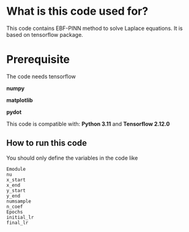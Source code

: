 # What is this code used for?
This code contains EBF-PINN method to solve Laplace equations. It is based on tensorflow package.
# Prerequisite
The code needs
tensorflow

**numpy**

**matplotlib**

**pydot**

This code is compatible with: __Python 3.11__ and __Tensorflow 2.12.0__
## How to run this code
You should only define the variables in the code like
```pyhton
Emodule
nu
x_start
x_end
y_start
y_end
numsample
n_coef
Epochs
initial_lr
final_lr
```
